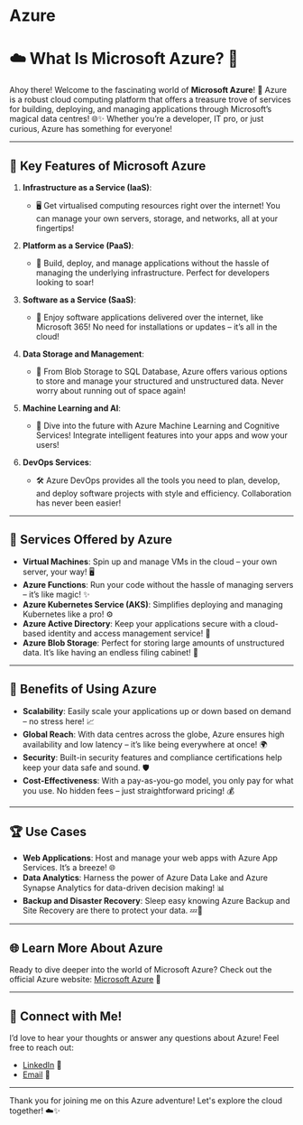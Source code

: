 # Azure
# ☁️ What Is Microsoft Azure? 🌟

Ahoy there! Welcome to the fascinating world of **Microsoft Azure**! 🎉 Azure is a robust cloud computing platform that offers a treasure trove of services for building, deploying, and managing applications through Microsoft’s magical data centres! 🌐✨ Whether you’re a developer, IT pro, or just curious, Azure has something for everyone!

---

## 🌈 Key Features of Microsoft Azure

1. **Infrastructure as a Service (IaaS)**: 
   - 🖥️ Get virtualised computing resources right over the internet! You can manage your own servers, storage, and networks, all at your fingertips!

2. **Platform as a Service (PaaS)**: 
   - 🚀 Build, deploy, and manage applications without the hassle of managing the underlying infrastructure. Perfect for developers looking to soar!

3. **Software as a Service (SaaS)**: 
   - 📝 Enjoy software applications delivered over the internet, like Microsoft 365! No need for installations or updates – it’s all in the cloud!

4. **Data Storage and Management**: 
   - 💾 From Blob Storage to SQL Database, Azure offers various options to store and manage your structured and unstructured data. Never worry about running out of space again!

5. **Machine Learning and AI**: 
   - 🤖 Dive into the future with Azure Machine Learning and Cognitive Services! Integrate intelligent features into your apps and wow your users!

6. **DevOps Services**: 
   - 🛠️ Azure DevOps provides all the tools you need to plan, develop, and deploy software projects with style and efficiency. Collaboration has never been easier!

---

## 🚀 Services Offered by Azure

- **Virtual Machines**: Spin up and manage VMs in the cloud – your own server, your way! 🖥️
- **Azure Functions**: Run your code without the hassle of managing servers – it’s like magic! ✨
- **Azure Kubernetes Service (AKS)**: Simplifies deploying and managing Kubernetes like a pro! ⚙️
- **Azure Active Directory**: Keep your applications secure with a cloud-based identity and access management service! 🔐
- **Azure Blob Storage**: Perfect for storing large amounts of unstructured data. It’s like having an endless filing cabinet! 📁

---

## 🎉 Benefits of Using Azure

- **Scalability**: Easily scale your applications up or down based on demand – no stress here! 📈
- **Global Reach**: With data centres across the globe, Azure ensures high availability and low latency – it’s like being everywhere at once! 🌍
- **Security**: Built-in security features and compliance certifications help keep your data safe and sound. 🛡️
- **Cost-Effectiveness**: With a pay-as-you-go model, you only pay for what you use. No hidden fees – just straightforward pricing! 💰

---

## 🏆 Use Cases

- **Web Applications**: Host and manage your web apps with Azure App Services. It’s a breeze! 🌐
- **Data Analytics**: Harness the power of Azure Data Lake and Azure Synapse Analytics for data-driven decision making! 📊
- **Backup and Disaster Recovery**: Sleep easy knowing Azure Backup and Site Recovery are there to protect your data. 💤💼

---

## 🌐 Learn More About Azure

Ready to dive deeper into the world of Microsoft Azure? Check out the official Azure website: [Microsoft Azure](https://azure.microsoft.com/) 🌟

---

## 🤝 Connect with Me!

I’d love to hear your thoughts or answer any questions about Azure! Feel free to reach out:

- [LinkedIn](https:https://www.linkedin.com/feed/) 💼
- [Email](roygokani@hotmail.com) 📧

---

Thank you for joining me on this Azure adventure! Let's explore the cloud together! ☁️✨
